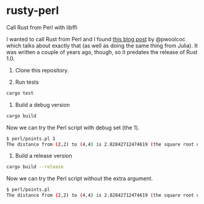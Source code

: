 # rusty-perl
Call Rust from Perl with libffi

I wanted to call Rust from Perl and I found [this blog post](http://paul.woolcock.us/posts/rust-perl-julia-ffi.html) by @pwoolcoc which talks about exactly that (as well as doing the same thing from Julia). It was written a couple of years ago, though, so it predates the release of Rust 1.0. 

1. Clone this repository.

1. Run tests

```bash
cargo test
```

1. Build a debug version

```bash
cargo build
```

Now we can try the Perl script with debug set (the 1).

```bash
$ perl/points.pl 1
The distance from (2,2) to (4,4) is 2.82842712474619 (the square root of 8).
```

1. Build a release version

```bash
cargo build --release
```

Now we can try the Perl script without the extra argument.

```bash
$ perl/points.pl
The distance from (2,2) to (4,4) is 2.82842712474619 (the square root of 8).
```
